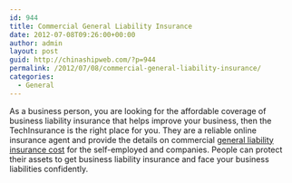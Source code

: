 ```yaml
---
id: 944
title: Commercial General Liability Insurance
date: 2012-07-08T09:26:00+00:00
author: admin
layout: post
guid: http://chinashipweb.com/?p=944
permalink: /2012/07/08/commercial-general-liability-insurance/
categories:
  - General
---
```

As a business person, you are looking for the affordable coverage of business liability insurance that helps improve your business, then the TechInsurance is the right place for you. They are a reliable online insurance agent and provide the details on commercial [general liability insurance cost](http://www.techinsurance.com/general-liability-insurance/) for the self-employed and companies. People can protect their assets to get business liability insurance and face your business liabilities confidently.